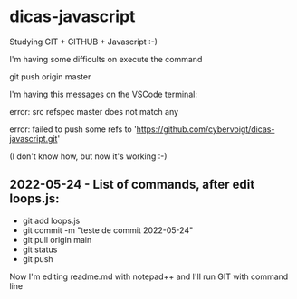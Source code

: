 # dicas-javascript


Studying GIT + GITHUB + Javascript  :-)

I'm having some difficults on execute the command

git push origin master

I'm having this messages on the VSCode terminal:

error: src refspec master does not match any

error: failed to push some refs to 'https://github.com/cybervoigt/dicas-javascript.git'

(I don't know how, but now it's working :-)




## 2022-05-24 - List of commands, after edit loops.js:

- git add loops.js
- git commit -m "teste de commit 2022-05-24"
- git pull origin main
- git status
- git push



Now I'm editing readme.md with notepad++ and I'll run GIT with command line



